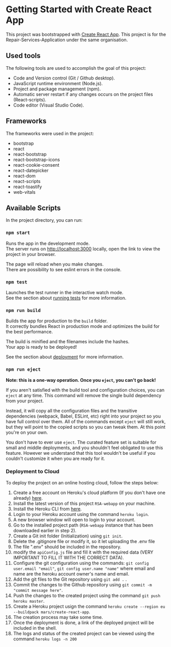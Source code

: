 # Getting Started with Create React App

This project was bootstrapped with [Create React App](https://github.com/facebook/create-react-app).
This project is for the Repair-Services-Application under the same organisation.

## Used tools
The following tools are used to accomplish the goal of this project:
- Code and Version control (Git / Github desktop).
- JavaScript runtime environment (Node.js).
- Project and package management (npm). 
- Automatic server restart if any changes occurs on the project files (React-scripts).
- Code editor (Visual Studio Code).

## Frameworks

The frameworks were used in the project:
- bootstrap
- react
- react-bootstrap
- react-bootstrap-icons
- react-cookie-consent
- react-datepicker
- react-dom
- react-scripts
- react-toastify
- web-vitals


## Available Scripts

In the project directory, you can run:

### `npm start`

Runs the app in the development mode.\
The server runs on [http://localhost:3000](http://localhost:3000) locally, open the link to view the project in your browser.

The page will reload when you make changes.\
There are possibility to see eslint errors in the console. 

### `npm test`

Launches the test runner in the interactive watch mode.\
See the section about [running tests](https://facebook.github.io/create-react-app/docs/running-tests) for more information.

### `npm run build`

Builds the app for production to the `build` folder.\
It correctly bundles React in production mode and optimizes the build for the best performance.

The build is minified and the filenames include the hashes.\
Your app is ready to be deployed!

See the section about [deployment](https://facebook.github.io/create-react-app/docs/deployment) for more information.

### `npm run eject`

**Note: this is a one-way operation. Once you `eject`, you can't go back!**

If you aren't satisfied with the build tool and configuration choices, you can `eject` at any time. This command will remove the single build dependency from your project.

Instead, it will copy all the configuration files and the transitive dependencies (webpack, Babel, ESLint, etc) right into your project so you have full control over them. All of the commands except `eject` will still work, but they will point to the copied scripts so you can tweak them. At this point you're on your own.

You don't have to ever use `eject`. The curated feature set is suitable for small and middle deployments, and you shouldn't feel obligated to use this feature. However we understand that this tool wouldn't be useful if you couldn't customize it when you are ready for it.



### Deployment to Cloud

To deploy the project on an online hosting cloud, follow the steps below:

1. Create a free account on Heroku's cloud platform (If you don't have one already) [here](https://heroku.com/).
2. Install the latest version of this project `RSA-webapp` on your machine.
3. Install the Heroku CLI from [here](https://devcenter.heroku.com/articles/heroku-cli).
4. Login to your Heroku account using the command `heroku login`.
5. A new browser window will open to login to your account.
6. Go to the installed project path (`RSA-webapp` instance that has been downloaded earlier in step 2).
7. Create a Git init folder (Initialization) using `git init`.
8. Delete the .gitignore file or modify it, so it let uploading the .env file
9. The file ".env" should be included in the repository.
10. modify the `apiConfig.js` file and fill it with the required data (VERY IMPORTANT TO FILL IT WITH THE CORRECT DATA).
11. Configure the git configuration using the commands: `git config user.email "email"`,  `git config user.name "name"` where email and name are the heroku account owner's name and email.
12. Add the git files to the Git repository using `git add .` .
13. Commit the changes to the Github repository using `git commit -m "commit message here"`.
14. Push the changes to the created project using the command `git push heroku master`.
15. Create a Heroku project usign the command `heroku create --region eu --buildpack mars/create-react-app`.
16. The creation process may take some time. 
17. Once the deployment is done, a link of the deployed project will be included in the shell.
18. The logs and status of the created project can be viewed using the command `heroku logs -n 200`
